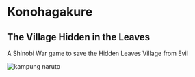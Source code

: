 # Konohagakure

## The Village Hidden in the Leaves

A Shinobi War game to save the Hidden Leaves Village from Evil

![kampung naruto](https://github.com/user-attachments/assets/8c7409c6-68d6-4dc9-8fa7-5520cbaf75b2)
